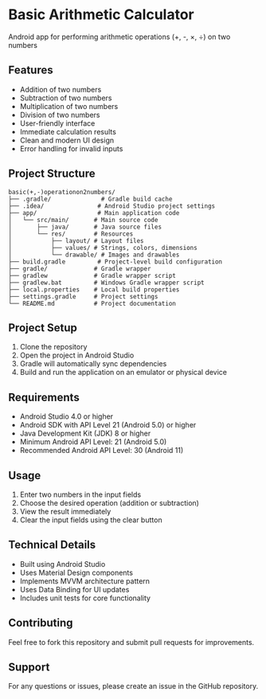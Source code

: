 # Basic Arithmetic Calculator

Android app for performing arithmetic operations (+, -, ×, ÷) on two numbers

## Features
- Addition of two numbers
- Subtraction of two numbers
- Multiplication of two numbers
- Division of two numbers
- User-friendly interface
- Immediate calculation results
- Clean and modern UI design
- Error handling for invalid inputs

## Project Structure
```
basic(+,-)operationon2numbers/
├── .gradle/              # Gradle build cache
├── .idea/               # Android Studio project settings
├── app/                 # Main application code
│   └── src/main/       # Main source code
│       ├── java/       # Java source files
│       └── res/        # Resources
│           ├── layout/ # Layout files
│           ├── values/ # Strings, colors, dimensions
│           └── drawable/ # Images and drawables
├── build.gradle         # Project-level build configuration
├── gradle/             # Gradle wrapper
├── gradlew             # Gradle wrapper script
├── gradlew.bat         # Windows Gradle wrapper script
├── local.properties    # Local build properties
├── settings.gradle     # Project settings
└── README.md           # Project documentation
```

## Project Setup
1. Clone the repository
2. Open the project in Android Studio
3. Gradle will automatically sync dependencies
4. Build and run the application on an emulator or physical device

## Requirements
- Android Studio 4.0 or higher
- Android SDK with API Level 21 (Android 5.0) or higher
- Java Development Kit (JDK) 8 or higher
- Minimum Android API Level: 21 (Android 5.0)
- Recommended Android API Level: 30 (Android 11)

## Usage
1. Enter two numbers in the input fields
2. Choose the desired operation (addition or subtraction)
3. View the result immediately
4. Clear the input fields using the clear button

## Technical Details
- Built using Android Studio
- Uses Material Design components
- Implements MVVM architecture pattern
- Uses Data Binding for UI updates
- Includes unit tests for core functionality

## Contributing
Feel free to fork this repository and submit pull requests for improvements.

## Support
For any questions or issues, please create an issue in the GitHub repository.
